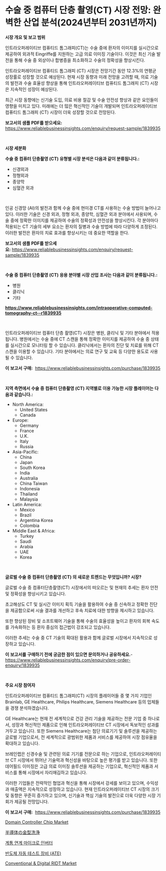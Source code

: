 <p><h1>수술 중 컴퓨터 단층 촬영(CT) 시장 전망: 완벽한 산업 분석(2024년부터 2031년까지)</h1></p><p><strong>시장 개요 및 보고 범위</strong></p>
<p><p>인트라오퍼레이티브 컴퓨티드 톰그래피(CT)는 수술 중에 환자의 이미지를 실시간으로 제공하여 외과적 Eingriffe를 지원하는 고급 의료 이미징 기술이다. 이것은 최신 기술 발전을 통해 수술 중 외상이나 합병증을 최소화하고 수술의 정확성을 향상시킨다.</p><p>인트라오퍼레이티브 컴퓨티드 톰그래피 (CT) 시장은 전망기간 동안 12.3%의 연평균 성장률로 성장할 것으로 예상된다. 현재 시장 동향과 미래 전망을 고려할 때, 의료 기술의 발전과 수술 효율성 향상을 통해 인트라오퍼레이티브 컴퓨티드 톰그래피 (CT) 시장은 지속적인 성장이 예상된다.</p><p>최근 시장 동향에는 신기술 도입, 의료 비용 절감 및 수술 안전성 향상과 같은 요인들이 영향을 미치고 있다. 미래에는 더 많은 혁신적인 기술이 개발되며 인트라오퍼레이티브 컴퓨티드 톰그래피 (CT) 시장이 더욱 성장할 것으로 전망된다.</p></p>
<p><strong>보고서의 샘플 PDF를 받으세요:</strong> <a href="https://www.reliablebusinessinsights.com/enquiry/request-sample/1839935">https://www.reliablebusinessinsights.com/enquiry/request-sample/1839935</a></p>
<p>&nbsp;</p>
<p><strong>시장 세분화</strong></p>
<p><strong>수술 중 컴퓨터 단층촬영 (CT) 유형별 시장 분석은 다음과 같이 분류됩니다.:</strong></p>
<p><ul><li>신경외과</li><li>정형외과</li><li>종양학</li><li>심혈관 외과</li></ul></p>
<p>&nbsp;</p>
<p><p>인공 신경망 (AI)의 발전과 함께 수술 중에 현미경 CT를 사용하는 수술 방법이 늘어나고 있다. 이러한 기술은 신경 외과, 정형 외과, 종양학, 심혈관 외과 분야에서 사용되며, 수술 중에 정확한 이미지를 제공하여 수술의 정확성과 안전성을 향상시킨다. 각 분야마다 적용되는 CT 기술의 세부 요소는 환자의 질병과 수술 방법에 따라 다양하게 조정된다. 이러한 발전은 환자의 치료 효과를 향상시키는 데 중요한 역할을 한다.</p></p>
<p><strong>보고서의 샘플 PDF를 받으세요:</strong>&nbsp;<a href="https://www.reliablebusinessinsights.com/enquiry/request-sample/1839935">https://www.reliablebusinessinsights.com/enquiry/request-sample/1839935</a></p>
<p>&nbsp;</p>
<p><strong> 수술 중 컴퓨터 단층촬영 (CT) 응용 분야별 시장 산업 조사는 다음과 같이 분류됩니다.:</strong></p>
<p><ul><li>병원</li><li>클리닉</li><li>기타</li></ul></p>
<p><strong><a href="https://www.reliablebusinessinsights.com/intraoperative-computed-tomography-ct--r1839935">https://www.reliablebusinessinsights.com/intraoperative-computed-tomography-ct--r1839935</a></strong></p>
<p>&nbsp;</p>
<p><p>인트라오퍼레이티브 컴퓨터 단층 촬영(CT) 시장은 병원, 클리닉 및 기타 분야에서 적용됩니다. 병원에서는 수술 중에 CT 스캔을 통해 정확한 이미지를 제공하여 수술 중 상태를 실시간으로 모니터링 할 수 있습니다. 클리닉에서는 환자의 진단 및 치료를 위해 CT 스캔을 이용할 수 있습니다. 기타 분야에서는 의료 연구 및 교육 등 다양한 용도로 사용될 수 있습니다.</p></p>
<p><strong>이 보고서 구매:</strong>&nbsp; <a href="https://www.reliablebusinessinsights.com/purchase/1839935">https://www.reliablebusinessinsights.com/purchase/1839935</a></p>
<p>&nbsp;</p>
<p><strong>지역 측면에서 수술 중 컴퓨터 단층촬영 (CT) 지역별로 이용 가능한 시장 플레이어는 다음과 같습니다.:</strong></p>
<p><ul>
    <li>
        North America:
        <ul>
            <li>United States</li>
            <li>Canada</li>
        </ul>
    </li>
    <li>
        Europe:
        <ul>
            <li>Germany</li>
            <li>France</li>
            <li>U.K.</li>
            <li>Italy</li>
            <li>Russia</li>
        </ul>
    </li>
    <li>
        Asia-Pacific:
        <ul>
            <li>China</li>
            <li>Japan</li>
            <li>South Korea</li>
            <li>India</li>
            <li>Australia</li>
            <li>China Taiwan</li>
            <li>Indonesia</li>
            <li>Thailand</li>
            <li>Malaysia</li>
        </ul>
    </li>
    <li>
        Latin America:
        <ul>
            <li>Mexico</li>
            <li>Brazil</li>
            <li>Argentina Korea</li>
            <li>Colombia</li>
        </ul>
    </li>
    <li>
        Middle East & Africa:
        <ul>
            <li>Turkey</li>
            <li>Saudi</li>
            <li>Arabia</li>
            <li>UAE</li>
            <li>Korea</li>
        </ul>
    </li>
    </ul></p>
<p>&nbsp;</p>
<p><strong>글로벌 수술 중 컴퓨터 단층촬영 (CT) 의 새로운 트렌드는 무엇입니까? 시장?</strong></p>
<p><p>글로벌 수술 중 컴퓨터단층촬영(CT) 시장에서의 떠오르는 및 현재의 추세는 환자 안전 및 정확성을 향상시키고 있습니다. </p><p>초고해상도 CT 및 실시간 이미지 획득 기술을 활용하여 수술 중 신속하고 정확한 진단을 제공함으로써 시술 결과를 개선하고 후속 치료에 대한 방향을 제시하고 있습니다. </p><p>또한 향상된 장비 및 소프트웨어 기술을 통해 수술의 효율성을 높이고 환자의 회복 속도를 가속화하는 등 환자 중심의 접근법이 강조되고 있습니다. </p><p>이러한 추세는 수술 중 CT 기술의 확대된 활용과 함께 글로벌 시장에서 지속적으로 성장하고 있습니다.</p></p>
<p><strong>이 보고서를 구매하기 전에 궁금한 점이 있으면 문의하거나 공유하세요.</strong>- <a href="https://www.reliablebusinessinsights.com/enquiry/pre-order-enquiry/1839935">https://www.reliablebusinessinsights.com/enquiry/pre-order-enquiry/1839935</a></p>
<p>&nbsp;</p>
<p><strong>주요 시장 참여자</strong></p>
<p><p>인트라오퍼레이티브 컴퓨티드 톰그래피(CT) 시장의 플레이어들 중 몇 가지 기업인 Brainlab, GE Healthcare, Philips Healthcare, Siemens Healthcare 등의 업체들을 경쟁 분석하겠습니다. </p><p>GE Healthcare는 현재 전 세계적으로 건강 관리 기술을 제공하는 전문 기업 중 하나로서, 성장과 혁신적인 제품으로 인해 인트라오퍼레이티브 CT 시장에서 독보적인 성과를 거두고 있습니다. 또한 Siemens Healthcare는 첨단 의료기기 및 솔루션을 제공하는 글로벌 기업으로서, 전 세계적으로 광범위한 제품과 서비스를 제공하여 시장 점유율을 확대하고 있습니다. </p><p>브레인랩은 신경수술 및 관련된 의료 기기를 전문으로 하는 기업으로, 인트라오퍼레이티브 CT 시장에서 뛰어난 기술력과 혁신성을 바탕으로 높은 평가를 받고 있습니다. 또한 데어필드 이미징은 고급 의료 이미징 솔루션을 제공하는 기업으로, 혁신적인 제품과 서비스를 통해 시장에서 자리매김하고 있습니다. </p><p>이러한 기업들은 전략적인 협업과 혁신을 통해 시장에서 강세를 보이고 있으며, 수익성과 매출액은 지속적으로 성장하고 있습니다. 현재 인트라오퍼레이티브 CT 시장의 크기 및 동향은 꾸준히 증가하고 있으며, 신기술과 핵심 기술의 발전으로 더욱 다양한 시장 기회가 제공될 전망입니다.</p></p>
<p><strong>이 보고서 구매:</strong>&nbsp;&nbsp;<a href="https://www.reliablebusinessinsights.com/purchase/1839935">https://www.reliablebusinessinsights.com/purchase/1839935</a></p>
<p><p><a href="https://issuu.com/reportprime-2/docs/domain-controller-chip-market-size-2030.pptx">Domain Controller Chip Market</a></p><p><a href="https://github.com/roulaayoub-saad/Market-Research-Report-List-1/blob/main/5034800108101.md">半導体の金型洗浄</a></p><p><a href="https://github.com/vskv4779xr1/Market-Research-Report-List-2/blob/main/5993853102784.md">계통 연계 마이크로 인버터</a></p><p><a href="https://github.com/CliftonFisher9067/Market-Research-Report-List-2/blob/main/3930202102785.md">반도체 자동 테스트 장비 (ATE)</a></p><p><a href="https://github.com/markusgodoy/Market-Research-Report-List-3/blob/main/conventional-digital-ridt-market.md">Conventional & Digital RIDT Market</a></p></p>